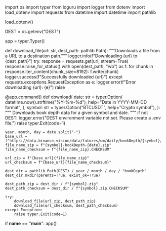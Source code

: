 import os
import typer
from loguru import logger
from dotenv import load_dotenv
import requests
from datetime import datetime
import pathlib

load_dotenv()

DEST = os.getenv("DEST")

app = typer.Typer()

def download_file(url: str, dest_path: pathlib.Path):
    """Downloads a file from a URL to a destination path."""
    logger.info(f"Downloading {url} to {dest_path}")
    try:
        response = requests.get(url, stream=True)
        response.raise_for_status()
        with open(dest_path, "wb") as f:
            for chunk in response.iter_content(chunk_size=8192):
                f.write(chunk)
        logger.success(f"Successfully downloaded {url}")
    except requests.exceptions.RequestException as e:
        logger.error(f"Error downloading {url}: {e}")
        raise

@app.command()
def download(
    date: str = typer.Option(
        datetime.now().strftime("%Y-%m-%d"),
        help="Date in YYYY-MM-DD format",
    ),
    symbol: str = typer.Option("BTCUSDT", help="Crypto symbol"),
):
    """
    Downloads book depth data for a given symbol and date.
    """
    if not DEST:
        logger.error("DEST environment variable not set. Please create a .env file.")
        raise typer.Exit(code=1)

    year, month, day = date.split("-")
    base_url = f"https://data.binance.vision/data/futures/um/daily/bookDepth/{symbol}/"
    file_name_zip = f"{symbol}-bookDepth-{date}.zip"
    file_name_checksum = f"{file_name_zip}.CHECKSUM"

    url_zip = f"{base_url}{file_name_zip}"
    url_checksum = f"{base_url}{file_name_checksum}"

    dest_dir = pathlib.Path(DEST) / year / month / day / "bookDepth"
    dest_dir.mkdir(parents=True, exist_ok=True)

    dest_path_zip = dest_dir / f"{symbol}.zip"
    dest_path_checksum = dest_dir / f"{symbol}.zip.CHECKSUM"

    try:
        download_file(url_zip, dest_path_zip)
        download_file(url_checksum, dest_path_checksum)
    except Exception:
        raise typer.Exit(code=1)


if __name__ == "__main__":
    app()
